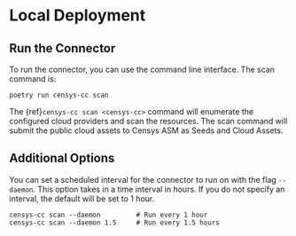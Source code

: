 # Local Deployment

## Run the Connector

To run the connector, you can use the command line interface. The scan command
is:

```{prompt} bash
poetry run censys-cc scan
```

The {ref}`censys-cc scan <censys-cc>` command will enumerate the configured
cloud providers and scan the resources. The scan command will submit the public
cloud assets to Censys ASM as Seeds and Cloud Assets.

## Additional Options

You can set a scheduled interval for the connector to run on with the flag
`--daemon`. This option takes in a time interval in hours. If you do not
specify an interval, the default will be set to 1 hour.

```{prompt} bash
censys-cc scan --daemon         # Run every 1 hour
censys-cc scan --daemon 1.5     # Run every 1.5 hours
```
